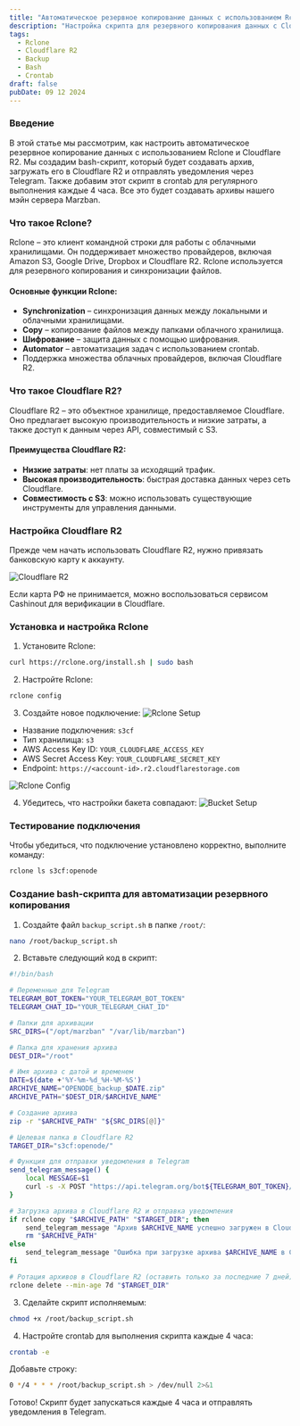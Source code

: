 ```yaml
---
title: "Автоматическое резервное копирование данных с использованием Rclone и Cloudflare R2"
description: "Настройка скрипта для резервного копирования данных с Cloudflare R2 и уведомлений в Telegram."
tags:
  - Rclone
  - Cloudflare R2
  - Backup
  - Bash
  - Crontab
draft: false
pubDate: 09 12 2024
---
```


### Введение

В этой статье мы рассмотрим, как настроить автоматическое резервное копирование данных с использованием Rclone и Cloudflare R2. Мы создадим bash-скрипт, который будет создавать архив, загружать его в Cloudflare R2 и отправлять уведомления через Telegram. Также добавим этот скрипт в crontab для регулярного выполнения каждые 4 часа. Все это будет создавать архивы нашего мэйн сервера Marzban.

### Что такое Rclone?

Rclone – это клиент командной строки для работы с облачными хранилищами. Он поддерживает множество провайдеров, включая Amazon S3, Google Drive, Dropbox и Cloudflare R2. Rclone используется для резервного копирования и синхронизации файлов.

#### Основные функции Rclone:

- **Synchronization** – синхронизация данных между локальными и облачными хранилищами.
- **Copy** – копирование файлов между папками облачного хранилища.
- **Шифрование** – защита данных с помощью шифрования.
- **Automator** – автоматизация задач с использованием crontab.
- Поддержка множества облачных провайдеров, включая Cloudflare R2.

### Что такое Cloudflare R2?

Cloudflare R2 – это объектное хранилище, предоставляемое Cloudflare. Оно предлагает высокую производительность и низкие затраты, а также доступ к данным через API, совместимый с S3.

#### Преимущества Cloudflare R2:

- **Низкие затраты**: нет платы за исходящий трафик.
- **Высокая производительность**: быстрая доставка данных через сеть Cloudflare.
- **Совместимость с S3**: можно использовать существующие инструменты для управления данными.

### Настройка Cloudflare R2

Прежде чем начать использовать Cloudflare R2, нужно привязать банковскую карту к аккаунту.

![Cloudflare R2](https://openode.xyz/uploads/monthly_2024_05/image.thumb.png.351bdc0c20bd4a4851fcf04df53ef2e0.png)

Если карта РФ не принимается, можно воспользоваться сервисом Cashinout для верификации в Cloudflare.

### Установка и настройка Rclone

1. Установите Rclone:
```bash
curl https://rclone.org/install.sh | sudo bash
```

2. Настройте Rclone:
```bash
rclone config
```

3. Создайте новое подключение:
![Rclone Setup](https://openode.xyz/uploads/monthly_2024_05/image.thumb.png.9bfed1df373f093c08740c00626d3dac.png)

- Название подключения: `s3cf`
- Тип хранилища: `s3`
- AWS Access Key ID: `YOUR_CLOUDFLARE_ACCESS_KEY`
- AWS Secret Access Key: `YOUR_CLOUDFLARE_SECRET_KEY`
- Endpoint: `https://<account-id>.r2.cloudflarestorage.com`

![Rclone Config](https://openode.xyz/uploads/monthly_2024_05/image.thumb.png.5d6d6c30634c50cb9ceca219165d2f41.png)

4. Убедитесь, что настройки бакета совпадают:
![Bucket Setup](https://openode.xyz/uploads/monthly_2024_05/image.thumb.png.e04e748f2a65331e59545068b2fecc09.png)

### Тестирование подключения

Чтобы убедиться, что подключение установлено корректно, выполните команду:

```bash
rclone ls s3cf:openode
```

### Создание bash-скрипта для автоматизации резервного копирования

1. Создайте файл `backup_script.sh` в папке `/root/`:
```bash
nano /root/backup_script.sh
```

2. Вставьте следующий код в скрипт:

```bash
#!/bin/bash

# Переменные для Telegram
TELEGRAM_BOT_TOKEN="YOUR_TELEGRAM_BOT_TOKEN"
TELEGRAM_CHAT_ID="YOUR_TELEGRAM_CHAT_ID"

# Папки для архивации
SRC_DIRS=("/opt/marzban" "/var/lib/marzban")

# Папка для хранения архива
DEST_DIR="/root"

# Имя архива с датой и временем
DATE=$(date +'%Y-%m-%d_%H-%M-%S')
ARCHIVE_NAME="OPENODE_backup_$DATE.zip"
ARCHIVE_PATH="$DEST_DIR/$ARCHIVE_NAME"

# Создание архива
zip -r "$ARCHIVE_PATH" "${SRC_DIRS[@]}"

# Целевая папка в Cloudflare R2
TARGET_DIR="s3cf:openode/"

# Функция для отправки уведомления в Telegram
send_telegram_message() {
    local MESSAGE=$1
    curl -s -X POST "https://api.telegram.org/bot${TELEGRAM_BOT_TOKEN}/sendMessage"         -d chat_id="${TELEGRAM_CHAT_ID}" -d text="${MESSAGE}"
}

# Загрузка архива в Cloudflare R2 и отправка уведомления
if rclone copy "$ARCHIVE_PATH" "$TARGET_DIR"; then
    send_telegram_message "Архив $ARCHIVE_NAME успешно загружен в Cloudflare R2."
    rm "$ARCHIVE_PATH"
else
    send_telegram_message "Ошибка при загрузке архива $ARCHIVE_NAME в Cloudflare R2."
fi

# Ротация архивов в Cloudflare R2 (оставить только за последние 7 дней)
rclone delete --min-age 7d "$TARGET_DIR"
```

3. Сделайте скрипт исполняемым:
```bash
chmod +x /root/backup_script.sh
```

4. Настройте crontab для выполнения скрипта каждые 4 часа:
```bash
crontab -e
```

Добавьте строку:
```bash
0 */4 * * * /root/backup_script.sh > /dev/null 2>&1
```

Готово! Скрипт будет запускаться каждые 4 часа и отправлять уведомления в Telegram.
